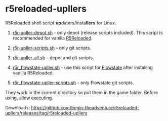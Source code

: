 # r5reloaded-upllers
R5Reloaded shell script **up**daters/insta**llers** for Linux.

1. [r5r-upller-depot.sh](https://github.com/begin-theadventure/r5reloaded-upllers/releases/download/r5reloaded-upllers/r5r-upller-depot.sh) - only depot (release scripts included). This script is recommended for vanilla [R5Reloaded](https://github.com/Mauler125/r5sdk).

2. [r5r-upller-scripts.sh](https://github.com/begin-theadventure/r5reloaded-upllers/releases/download/r5reloaded-upllers/r5r-upller-scripts.sh) - only git scripts.

3. [r5r-upller-all.sh](https://github.com/begin-theadventure/r5reloaded-upllers/releases/download/r5reloaded-upllers/r5r-upller-all.sh) - depot and git scripts.

4. [r5r_flowstate-upller.sh](https://github.com/begin-theadventure/r5reloaded-upllers/releases/download/r5reloaded-upllers/r5r_flowstate-upller.sh) - use this script for [Flowstate](https://github.com/ColombianGuy/r5_flowstate) after installing vanilla R5Reloaded.

5. [r5r_flowstate-upller-scripts.sh](https://github.com/begin-theadventure/r5reloaded-upllers/releases/download/r5reloaded-upllers/r5r_flowstate-upller-scripts.sh) - only Flowstate git scripts.

They work in the current directory so put them in the game folder. Before using, allow executing.

Downloads: https://github.com/begin-theadventure/r5reloaded-upllers/releases/tag/r5reloaded-upllers
